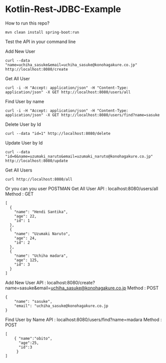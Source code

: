 # Kotlin-Rest-JDBC-Example

How to run this repo?

`mvn clean install spring-boot:run`

Test the API in your command line

Add New User
```$xslt
curl --data "name=uchiha_sasuke&email=uchiha_sasuke@konohagakure.co.jp" http://localhost:8080/create

```

Get All User
```
curl -i -H "Accept: application/json" -H "Content-Type: application/json" -X GET http://localhost:8080/users/all
```

Find User by name
```$xslt
curl -i -H "Accept: application/json" -H "Content-Type: application/json" -X GET http://localhost:8080/users/find?name=sasuke
```

Delete User by Id
```$xslt
curl --data "id=1" http://localhost:8080/delete
```

Update User by Id
```$xslt
curl --data "id=6&name=uzumaki_naruto&email=uzumaki_naruto@konohagakure.co.jp" http://localhost:8080/update
```

Get All Users
```$xslt
curl http://localhost:8080/all
```

Or you can you user POSTMAN
Get All User API : localhost:8080/users/all
Method : GET

```$xslt
[
  {
    "name": "Hendi Santika",
    "age": 22,
    "id": 1
  },
  {
    "name": "Uzumaki Naruto",
    "age": 24,
    "id": 2
  },
  {
    "name": "Uchiha madara",
    "age": 125,
    "id": 3
  }
]
```


Add New User API : localhost:8080/create?name=sasuke&email=uchiha_sasuke@konohagakure.co.jp
Method : POST

```$xslt
{
    "name": "sasuke",
    "email": "uchiha_sasuke@konohagakure.co.jp
}
```

Find User by Name API : localhost:8080/users/find?name=madara
Method : POST

```$xslt
[
    { "name":"obito",
      "age":25,
      "id":3
     }
]
```



